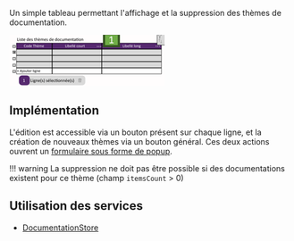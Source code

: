 Un simple tableau permettant l'affichage et la suppression des thèmes de documentation.

![](../../medias/documentation_themes_table.png)

## Implémentation

L'édition est accessible via un bouton présent sur chaque ligne, et la création de nouveaux thèmes via un bouton général. Ces deux actions ouvrent un [formulaire sous forme de popup](./DocumentationThemePopupForm.md).

!!! warning
    La suppression ne doit pas être possible si des documentations existent pour ce thème (champ `itemsCount` > 0)

## Utilisation des services

- [DocumentationStore](../../Store/DocumentationStore.md)